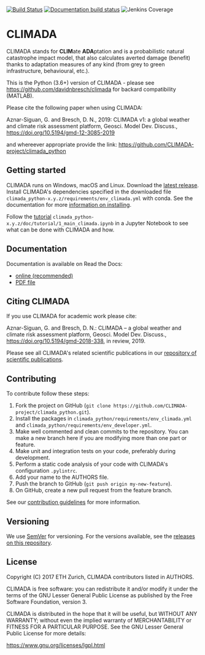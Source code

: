 [![Build Status](http://ied-wcr-jenkins.ethz.ch/buildStatus/icon?job=climada_ci)](http://ied-wcr-jenkins.ethz.ch/job/climada_ci/)
[![Documentation build status](https://img.shields.io/readthedocs/climada-python.svg?style=flat-square)](https://readthedocs.org/projects/climada-python/builds/)
![Jenkins Coverage](https://img.shields.io/jenkins/coverage/cobertura/http/ied-wcr-jenkins.ethz.ch/climada_ci_night.svg)

# CLIMADA

CLIMADA stands for **CLIM**ate **ADA**ptation and is a probabilistic natural catastrophe impact model, that also calculates averted damage (benefit) thanks to adaptation measures of any kind (from grey to green infrastructure, behavioural, etc.).

This is the Python (3.6+) version of CLIMADA - please see https://github.com/davidnbresch/climada for backard compatibility (MATLAB).

Please cite the following paper when using CLIMADA:

Aznar-Siguan, G. and Bresch, D. N., 2019: CLIMADA v1: a global weather and climate risk assessment platform, Geosci. Model Dev. Discuss., https://doi.org/10.5194/gmd-12-3085-2019 

and whereever appropriate provide the link: https://github.com/CLIMADA-project/climada_python

## Getting started

CLIMADA runs on Windows, macOS and Linux. Download the [latest release](https://github.com/CLIMADA-project/climada_python/releases). Install CLIMADA's dependencies specified in  the downloaded file `climada_python-x.y.z/requirements/env_climada.yml` with conda. See the documentation for more [information on installing](https://climada-python.readthedocs.io/en/stable/guide/install.html).

Follow the [tutorial](https://climada-python.readthedocs.io/en/stable/guide/tutorial.html) `climada_python-x.y.z/doc/tutorial/1_main_climada.ipynb` in a Jupyter Notebook to see what can be done with CLIMADA and how.

## Documentation

Documentation is available on Read the Docs:

* [online (recommended)](https://climada-python.readthedocs.io/en/stable/)
* [PDF file](https://buildmedia.readthedocs.org/media/pdf/climada-python/stable/climada-python.pdf)

## Citing CLIMADA

If you use CLIMADA for academic work please cite:

Aznar-Siguan, G. and Bresch, D. N.: CLIMADA – a global weather and climate risk assessment platform, Geosci. Model Dev. Discuss., https://doi.org/10.5194/gmd-2018-338, in review, 2019.

Please see all CLIMADA's related scientific publications in our [repository of scientific publications](https://github.com/CLIMADA-project/climada_papers).

## Contributing

To contribute follow these steps:

1. Fork the project on GitHub (`git clone https://github.com/CLIMADA-project/climada_python.git`).
2. Install the packages in `climada_python/requirements/env_climada.yml` and `climada_python/requirements/env_developer.yml`.
3. Make well commented and clean commits to the repository. You can make a new branch here if you are modifying more than one part or feature.
4. Make unit and integration tests on your code, preferably during development.
5. Perform a static code analysis of your code with CLIMADA's configuration `.pylintrc`.
6. Add your name to the AUTHORS file.
7. Push the branch to GitHub (`git push origin my-new-feature`).
8. On GitHub, create a new pull request from the feature branch.

See our [contribution guidelines](https://climada-python.readthedocs.io/en/stable/guide/developer.html) for more information.

## Versioning

We use [SemVer](http://semver.org/) for versioning. For the versions available, see the [releases on this repository](https://github.com/CLIMADA-project/climada_python/releases).

## License

Copyright (C) 2017 ETH Zurich, CLIMADA contributors listed in AUTHORS.

CLIMADA is free software: you can redistribute it and/or modify it under the terms of the GNU Lesser General Public License as published by the Free Software Foundation, version 3.

CLIMADA is distributed in the hope that it will be useful, but WITHOUT ANY WARRANTY; without even the implied warranty of MERCHANTABILITY or FITNESS FOR A PARTICULAR PURPOSE.  See the GNU Lesser General Public License for more details:

<https://www.gnu.org/licenses/lgpl.html>
